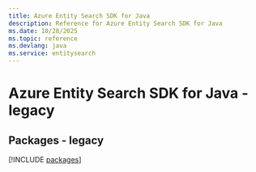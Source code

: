 ```yaml
---
title: Azure Entity Search SDK for Java
description: Reference for Azure Entity Search SDK for Java
ms.date: 10/28/2025
ms.topic: reference
ms.devlang: java
ms.service: entitysearch
---
```

# Azure Entity Search SDK for Java - legacy
## Packages - legacy
[!INCLUDE [packages](entity-search-index.md)]